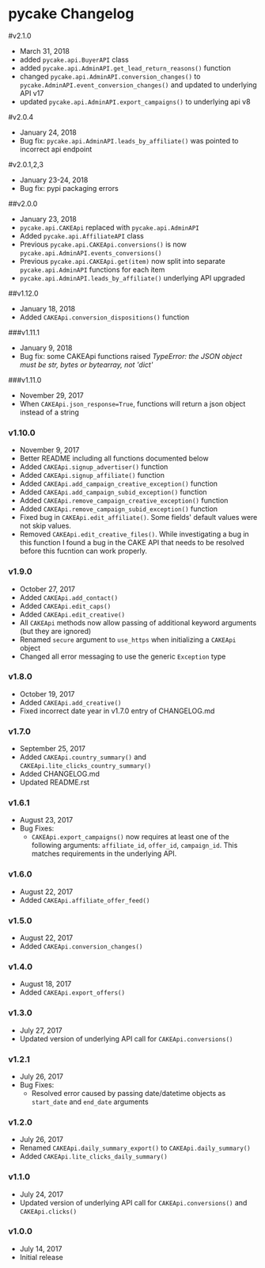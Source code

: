 # pycake Changelog

#v2.1.0
- March 31, 2018
- added `pycake.api.BuyerAPI` class
- added `pycake.api.AdminAPI.get_lead_return_reasons()` function
- changed `pycake.api.AdminAPI.conversion_changes()` to `pycake.AdminAPI.event_conversion_changes()` and updated to underlying API v17
- updated `pycake.api.AdminAPI.export_campaigns()` to underlying api v8

#v2.0.4
- January 24, 2018
- Bug fix: `pycake.api.AdminAPI.leads_by_affiliate()` was pointed to incorrect api endpoint

#v2.0.1,2,3
- January 23-24, 2018
- Bug fix: pypi packaging errors

##v2.0.0
- January 23, 2018
- `pycake.api.CAKEApi` replaced with `pycake.api.AdminAPI`
- Added `pycake.api.AffiliateAPI` class
- Previous `pycake.api.CAKEApi.conversions()` is now `pycake.api.AdminAPI.events_conversions()`
- Previous `pycake.api.CAKEApi.get(item)` now split into separate `pycake.api.AdminAPI` functions for each item
- `pycake.api.AdminAPI.leads_by_affiliate()` underlying API upgraded

##v1.12.0
- January 18, 2018
- Added `CAKEApi.conversion_dispositions()` function

###v1.11.1
- January 9, 2018
- Bug fix: some CAKEApi functions raised *TypeError: the JSON object must be str, bytes or bytearray, not 'dict'*

###v1.11.0
- November 29, 2017
- When `CAKEApi.json_response=True`, functions will return a json object instead of a string

### v1.10.0
- November 9, 2017
- Better README including all functions documented below
- Added `CAKEApi.signup_advertiser()` function
- Added `CAKEApi.signup_affiliate()` function
- Added `CAKEApi.add_campaign_creative_exception()` function
- Added `CAKEApi.add_campaign_subid_exception()` function
- Added `CAKEApi.remove_campaign_creative_exception()` function
- Added `CAKEApi.remove_campaign_subid_exception()` function
- Fixed bug in `CAKEApi.edit_affiliate()`. Some fields' default values were not skip values.
- Removed `CAKEApi.edit_creative_files()`. While investigating a bug in this function I found a bug in the CAKE API that needs to be resolved before this fucntion can work properly. 

### v1.9.0
- October 27, 2017
- Added `CAKEApi.add_contact()`
- Added `CAKEApi.edit_caps()`
- Added `CAKEApi.edit_creative()`
- All `CAKEApi` methods now allow passing of additional keyword arguments (but they are ignored)
- Renamed `secure` argument to `use_https` when initializing a `CAKEApi` object
- Changed all error messaging to use the generic `Exception` type


### v1.8.0
- October 19, 2017
- Added `CAKEApi.add_creative()`
- Fixed incorrect date year in v1.7.0 entry of CHANGELOG.md

### v1.7.0
- September 25, 2017
- Added `CAKEApi.country_summary()` and `CAKEApi.lite_clicks_country_summary()`
- Added CHANGELOG.md
- Updated README.rst

### v1.6.1
- August 23, 2017
- Bug Fixes:
    - `CAKEApi.export_campaigns()` now requires at least one of the following arguments: `affiliate_id`, `offer_id`, `campaign_id`. This matches requirements in the underlying API.

### v1.6.0
- August 22, 2017
- Added `CAKEApi.affiliate_offer_feed()`

### v1.5.0
- August 22, 2017
- Added `CAKEApi.conversion_changes()`

### v1.4.0
- August 18, 2017
- Added `CAKEApi.export_offers()`

### v1.3.0
- July 27, 2017
- Updated version of underlying API call for `CAKEApi.conversions()`

### v1.2.1
- July 26, 2017
- Bug Fixes:
    - Resolved error caused by passing date/datetime objects as `start_date` and `end_date` arguments

### v1.2.0
- July 26, 2017
- Renamed `CAKEApi.daily_summary_export()` to `CAKEApi.daily_summary()`
- Added `CAKEApi.lite_clicks_daily_summary()`

### v1.1.0
- July 24, 2017
- Updated version of underlying API call for `CAKEApi.conversions()` and `CAKEApi.clicks()`

### v1.0.0
- July 14, 2017
- Initial release